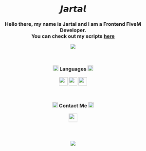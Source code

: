 <h1 align='center'>𝙅𝙖𝙧𝙩𝙖𝙡</h1>
<h3 align='center'> Hello there, my name is Jartal and I am a Frontend FiveM Developer. <br> You can check out my scripts <a href='https://discord.gg/uGbyjKjSJm'>here</a> </h3>

<p align='center'>
  <img src='https://komarev.com/ghpvc/?username=Jarta1'/>
</p>

<br>

<h3 align='center'> <img width='18px' src='https://github.com/user-attachments/assets/cd4327ea-a649-4a3f-93c8-3748d7bfe233'/> Languages <img width='18px' src='https://github.com/user-attachments/assets/cd4327ea-a649-4a3f-93c8-3748d7bfe233'/></h3>

<p align='center'>
<img align='center' width='28px' src='https://github.com/user-attachments/assets/cc6a6d50-216b-4546-b077-feb058cdcdc3'/>
<img align='center' width='28px' src='https://github.com/user-attachments/assets/7e5687a1-759d-44fa-9a42-672c4961627b'/>
<img align='center' width='28px' src='https://github.com/user-attachments/assets/a84ac78f-c2cd-4e8e-aec8-7a8f01e5769e'/>
</p>

<br>

<h3 align='center'> <img width='18px' src='https://github.com/user-attachments/assets/a9d1dddc-a2ee-4bc7-8657-9dabf9426e82'/> Contact Me <img width='18px' src='https://github.com/user-attachments/assets/a9d1dddc-a2ee-4bc7-8657-9dabf9426e82'/></h3>

<p align='center'>
<a href='https://discord.com/users/845270168221646889' target='blank'><img align='center' width='28px' src='https://github.com/user-attachments/assets/4ed95080-490a-40fb-9e23-aea03c92a586'/>
</p>

<br><br>

<p align='center'>
  <img src='https://github-readme-stats.vercel.app/api?username=jarta1&show_icons=true&theme=cobalt'/>
</p>

